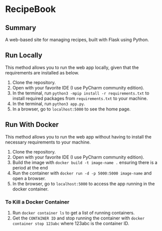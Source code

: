 # RecipeBook

## Summary

A web-based site for managing recipes, built with Flask using Python.

## Run Locally

This method allows you to run the web app locally, given that the requirements are installed as below.

1. Clone the repository.
2. Open with your favorite IDE (I use PyCharm community edition).
3. In the terminal, run `python3 -mpip install -r requirements.txt` to install required packages from `requirements.txt` to your machine.
4. In the terminal, run `python3 app.py`.
5. In a browser, go to `localhost:5000` to see the home page.

## Run With Docker

This method allows you to run the web app without having to install the necessary requirements to your machine.

1. Clone the repository.
2. Open with your favorite IDE (I use PyCharm community edition).
3. Build the image with `docker build -t image-name .` ensuring there is a period at the end
4. Run the container with `docker run -d -p 5000:5000 image-name` and open a browser.
5. In the browser, go to `localhost:5000` to access the app running in the docker container.

### To Kill a Docker Container

1. Run `docker container ls` to get a list of running containers.
2. Get the `CONTAINER ID` and stop running the container with `docker container stop 123abc` where 123abc is the container ID.
